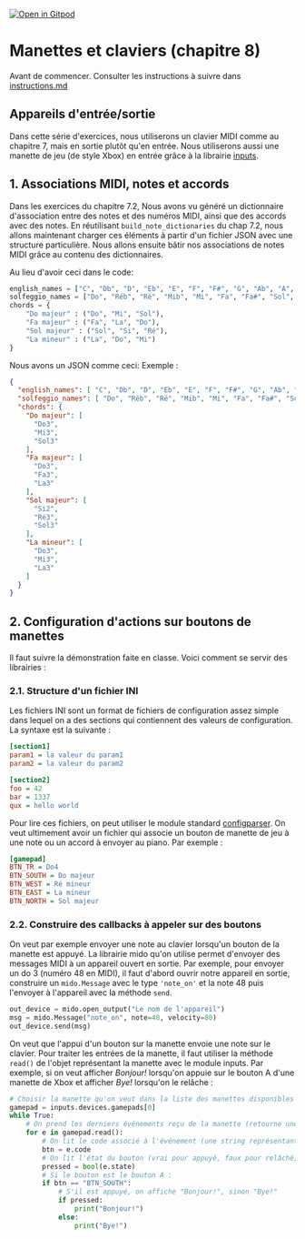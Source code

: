 [![Open in Gitpod](https://gitpod.io/button/open-in-gitpod.svg)](https://gitpod-redirect-0.herokuapp.com/)

# Manettes et claviers (chapitre 8)

Avant de commencer. Consulter les instructions à suivre dans [instructions.md](instructions.md)

## Appareils d'entrée/sortie 

Dans cette série d'exercices, nous utiliserons un clavier MIDI comme au chapitre 7, mais en sortie plutôt qu'en entrée. Nous utiliserons aussi une manette de jeu (de style Xbox) en entrée grâce à la librairie [inputs](https://pypi.org/project/inputs/).

## 1. Associations MIDI, notes et accords

Dans les exercices du chapitre 7.2, Nous avons vu généré un dictionnaire d'association entre des notes et des numéros MIDI, ainsi que des accords avec des notes. En réutilisant `build_note_dictionaries` du chap 7.2, nous allons maintenant charger ces éléments à partir d'un fichier JSON avec une structure particulière. Nous allons ensuite bâtir nos associations de notes MIDI grâce au contenu des dictionnaires.

Au lieu d'avoir ceci dans le code:
```python
english_names = ["C", "Db", "D", "Eb", "E", "F", "F#", "G", "Ab", "A", "Bb", "B"]
solfeggio_names = ["Do", "Réb", "Ré", "Mib", "Mi", "Fa", "Fa#", "Sol", "Lab", "La", "Sib","Si"]
chords = {
    "Do majeur" : ("Do", "Mi", "Sol"),
    "Fa majeur" : ("Fa", "La", "Do"),
    "Sol majeur" : ("Sol", "Si", "Ré"),
    "La mineur" : ("La", "Do", "Mi")
}
```
Nous avons un JSON comme ceci:
Exemple :
```json
{
  "english_names": [ "C", "Db", "D", "Eb", "E", "F", "F#", "G", "Ab", "A", "Bb", "B" ],
  "solfeggio_names": [ "Do", "Réb", "Ré", "Mib", "Mi", "Fa", "Fa#", "Sol", "Lab", "La", "Sib", "Si" ],
  "chords": {
    "Do majeur": [
      "Do3",
      "Mi3",
      "Sol3"
    ],
    "Fa majeur": [
      "Do3",
      "Fa3",
      "La3"
    ],
    "Sol majeur": [
      "Si2",
      "Ré3",
      "Sol3"
    ],
    "La mineur": [
      "Do3",
      "Mi3",
      "La3"
    ]
  }
}
```

## 2. Configuration d'actions sur boutons de manettes

Il faut suivre la démonstration faite en classe. Voici comment se servir des librairies :

### 2.1. Structure d'un fichier INI

Les fichiers INI sont un format de fichiers de configuration assez simple dans lequel on a des sections qui contiennent des valeurs de configuration. La syntaxe est la suivante :

```ini
[section1]
param1 = la valeur du param1
param2 = la valeur du param2

[section2]
foo = 42
bar = 1337
qux = hello world
```

Pour lire ces fichiers, on peut utiliser le module standard [configparser](https://docs.python.org/3/library/configparser.html). On veut ultimement avoir un fichier qui associe un bouton de manette de jeu à une note ou un accord à envoyer au piano. Par exemple : 

```ini
[gamepad]
BTN_TR = Do4
BTN_SOUTH = Do majeur
BTN_WEST = Ré mineur
BTN_EAST = La mineur
BTN_NORTH = Sol majeur
```

### 2.2. Construire des callbacks à appeler sur des boutons

On veut par exemple envoyer une note au clavier lorsqu'un bouton de la manette est appuyé. La librairie mido qu'on utilise permet d'envoyer des messages MIDI à un appareil ouvert en sortie. Par exemple, pour envoyer un do 3 (numéro 48 en MIDI), il faut d'abord ouvrir notre appareil en sortie, construire un `mido.Message` avec le type `'note_on'` et la note 48 puis l'envoyer à l'appareil avec la méthode `send`.

```python
out_device = mido.open_output("Le nom de l'appareil")
msg = mido.Message("note_on", note=48, velocity=80)
out_device.send(msg)
```

On veut que l'appui d'un bouton sur la manette envoie une note sur le clavier. Pour traiter les entrées de la manette, il faut utiliser la méthode `read()` de l'objet représentant la manette avec le module inputs. Par exemple, si on veut afficher *Bonjour!* lorsqu'on appuie sur le bouton A d'une manette de Xbox et afficher *Bye!* lorsqu'on le relâche :

```python
# Choisir la manette qu'on veut dans la liste des manettes disponibles
gamepad = inputs.devices.gamepads[0]
while True:
    # On prend les derniers événements reçu de la manette (retourne une liste vide si rien à traiter).
    for e in gamepad.read():
        # On lit le code associé à l'événement (une string représentant le nom du bouton).
        btn = e.code
        # On lit l'état du bouton (vrai pour appuyé, faux pour relâché).
        pressed = bool(e.state)
        # Si le bouton est le bouton A :
        if btn == "BTN_SOUTH":
            # S'il est appuyé, on affiche "Bonjour!", sinon "Bye!"
            if pressed:
                print("Bonjour!")
            else:
                print("Bye!")
```

